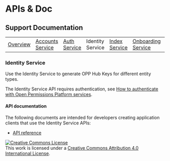# APIs & Doc

## Support Documentation

|||||||||||
|----|---|---|---|---|---|---|---|---|---|
|[Overview](index.md) | [Accounts Service](account-toc.md) | [Auth Service](auth-toc.md) | Identity Service | [Index Service](index-toc.md) | [Onboarding Service](onboard-toc.md) | [Query Service](query-toc.md) | [Repository Service](repository-toc.md) | [Resolution Service](resolution-toc.md) |  [Transformation Service](transformation-toc.md) |

### Identity Service

Use the Identity Service to generate OPP Hub Keys for different entity types. 

The Identity Service API requires authentication, see
[How to authenticate with Open Permissions Platform services](https://github.com/openpermissions/auth-srv/blob/master/documents/markdown/how-to-auth.md).

#### API documentation

The following documents are intended for developers creating
application clients that use the Identity Service APIs:

+ [API reference](https://github.com/openpermissions/identity-srv/blob/master/documents/apiary/api.md)

<!-- Copyright Notice -->
<a rel="license" href="http://creativecommons.org/licenses/by/4.0/"><img alt="Creative Commons License" style="border-width:0" src="https://i.creativecommons.org/l/by/4.0/80x15.png" /></a><br />This work is licensed under a <a rel="license" href="http://creativecommons.org/licenses/by/4.0/">Creative Commons Attribution 4.0 International License</a>.
